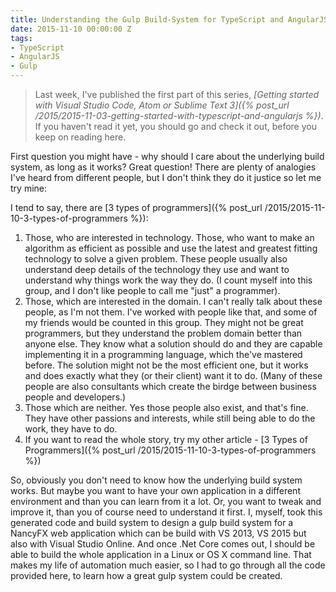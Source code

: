 ```yaml
---
title: Understanding the Gulp Build-System for TypeScript and AngularJS
date: 2015-11-10 00:00:00 Z
tags:
- TypeScript
- AngularJS
- Gulp
---
```


> Last week, I've published the first part of this series, *[Getting started with Visual Studio Code, Atom or Sublime Text 3]({% post_url /2015/2015-11-03-getting-started-with-typescript-and-angularjs %})*. If you haven't read it yet, you should go and check it out, before you keep on reading here.

First question you might have - why should I care about the underlying build system, as long as it works? Great question! There are plenty of analogies I've heard from different people, but I don't think they do it justice so let me try mine:

I tend to say, there are [3 types of programmers]({% post_url /2015/2015-11-10-3-types-of-programmers %}):

1. Those, who are interested in technology. Those, who want to make an algorithm as efficient as possible and use the latest and greatest fitting technology to solve a given problem. These people usually also understand deep details of the technology they use and want to understand why things work the way they do. (I count myself into this group, and I don't like people to call me "just" a programmer).
2.  Those, which are interested in the domain. I can't really talk about these people, as I'm not them. I've worked with people like that, and some of my friends would be counted in this group. They might not be great programmers, but they understand the problem domain better than anyone else. They know what a solution should do and they are capable implementing it in a programming language, which the've mastered before. The solution might not be the most efficient one, but it works and does exactly what they (or their client) want it to do. (Many of these people are also consultants which create the birdge between business people and developers.)
3. Those which are neither. Yes those people also exist, and that's fine. They have other passions and interests, while still being able to do the work, they have to do.
4. If you want to read the whole story, try my other article - [3 Types of Programmers]({% post_url /2015/2015-11-10-3-types-of-programmers %})

So, obviously you don't need to know how the underlying build system works. But maybe you want to have your own application in a different environment and than you can learn from it a lot. Or, you want to tweak and improve it, than you of course need to understand it first. I, myself, took this generated code and build system to design a gulp build system for a NancyFX web application which can be build with VS 2013, VS 2015 but also with Visual Studio Online. And once .Net Core comes out, I should be able to build the whole application in a Linux or OS X command line. That makes my life of automation much easier, so I had to go through all the code provided here, to learn how a great gulp system could be created.
